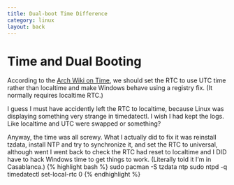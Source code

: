 ```yaml
---
title: Dual-boot Time Difference
category: linux
layout: back
---
```


# Time and Dual Booting
According to the [Arch Wiki on Time](https://wiki.archlinux.org/index.php/Time), we should set the RTC to use UTC time rather than localtime and make Windows behave using a registry fix. (It normally requires localtime RTC.)

I guess I must have accidently left the RTC to localtime, because Linux was displaying something very strange in timedatectl. I wish I had kept the logs. Like localtime and UTC were swapped or something?

Anyway, the time was all screwy. What I actually did to fix it was reinstall tzdata, install NTP and try to synchronize it, and set the RTC to universal, although went I went back to check the RTC had reset to localtime and I DID have to hack Windows time to get things to work. (Literally told it I'm in Casablanca.)
{% highlight bash %}
sudo pacman -S tzdata ntp
sudo ntpd -q
timedatectl set-local-rtc 0
{% endhighlight %}
